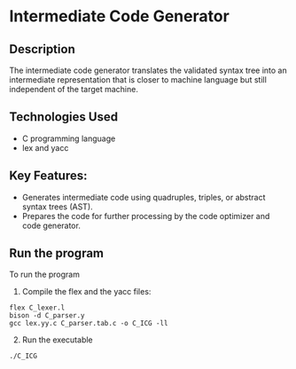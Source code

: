 # Intermediate Code Generator

## Description 
The intermediate code generator translates the validated syntax tree into an intermediate representation that is closer to machine language but still independent of the target machine.

## Technologies Used 
- C programming language
- lex and yacc 

## Key Features:
- Generates intermediate code using quadruples, triples, or abstract syntax trees (AST).
- Prepares the code for further processing by the code optimizer and code generator.

## Run the program
To run the program 
1. Compile the flex and the yacc files:
```
flex C_lexer.l
bison -d C_parser.y
gcc lex.yy.c C_parser.tab.c -o C_ICG -ll
```

2. Run the executable 
```
./C_ICG
```
